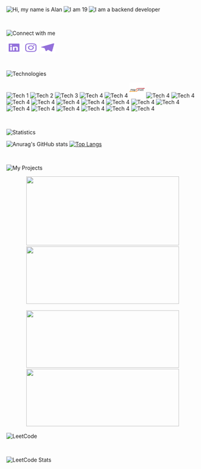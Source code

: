 ![Hi, my name is Alan](https://img.shields.io/badge/Hi%2C%20my%20name%20is%20Alan-9370DB?style=for-the-badge)
![I am 19](https://img.shields.io/badge/I%20am%2019-9370DB?style=for-the-badge)
![I am a backend developer](https://img.shields.io/badge/I%20am%20a%20backend%20developer-9370DB?style=for-the-badge)

&nbsp;
&nbsp;

![Connect with me](https://img.shields.io/badge/Connect%2C%20with%20me-9370DB?style=for-the-badge)

<p align="left">
<a href="https://www.linkedin.com/in/alan-kassymbek/" target="blank"><img align="center" src="https://github.com/CopeMonster/CopeMonster/blob/main/assets/linkedin_icon.svg" alt="" height="30" width="40" /></a>
<a href="https://www.instagram.com/memory_leak_maestro/" target="blank"><img align="center" src="https://github.com/CopeMonster/CopeMonster/blob/main/assets/instagram_icon.svg" alt="" height="30" width="40" /></a>
<a href="https://t.me/ton_tony" target="blank"><img align="center" src="https://github.com/CopeMonster/CopeMonster/blob/main/assets/telegram_icon.svg" alt="" height="30" width="40" /></a>
</p>

&nbsp;
&nbsp;

![Technologies](https://img.shields.io/badge/Technologies-9370DB?style=for-the-badge)
<p align="left">
  <img src="https://raw.githubusercontent.com/marwin1991/profile-technology-icons/refs/heads/main/icons/java.png" alt="Tech 1" width="40" height="40"/>
  <img src="https://raw.githubusercontent.com/marwin1991/profile-technology-icons/refs/heads/main/icons/spring.png" alt="Tech 2" width="40" height="40"/>
  <img src="https://raw.githubusercontent.com/marwin1991/profile-technology-icons/refs/heads/main/icons/junit.png" alt="Tech 3" width="40" height="40"/>
  <img src="https://raw.githubusercontent.com/marwin1991/profile-technology-icons/refs/heads/main/icons/mocikto.png" alt="Tech 4" width="40" height="40"/>
  <img src="https://raw.githubusercontent.com/marwin1991/profile-technology-icons/refs/heads/main/icons/lombok.png" alt="Tech 4" width="40" height="40"/>
  <img src="https://raw.githubusercontent.com/marwin1991/profile-technology-icons/refs/heads/main/icons/mapstruct.png" alt="Tech 4" width="40" height="40"/>

  <img src="https://raw.githubusercontent.com/marwin1991/profile-technology-icons/refs/heads/main/icons/postgresql.png" alt="Tech 4" width="40" height="40"/>
  <img src="https://raw.githubusercontent.com/marwin1991/profile-technology-icons/refs/heads/main/icons/redis.png" alt="Tech 4" width="40" height="40"/>
  <img src="https://raw.githubusercontent.com/marwin1991/profile-technology-icons/refs/heads/main/icons/mongodb.png" alt="Tech 4" width="40" height="40"/>

  <img src="https://raw.githubusercontent.com/marwin1991/profile-technology-icons/refs/heads/main/icons/docker.png" alt="Tech 4" width="40" height="40"/>
  <img src="https://raw.githubusercontent.com/marwin1991/profile-technology-icons/refs/heads/main/icons/kubernetes.png" alt="Tech 4" width="40" height="40"/>
  <img src="https://raw.githubusercontent.com/marwin1991/profile-technology-icons/refs/heads/main/icons/ci_cd.png" alt="Tech 4" width="40" height="40"/>
  <img src="https://raw.githubusercontent.com/marwin1991/profile-technology-icons/refs/heads/main/icons/jenkins.png" alt="Tech 4" width="40" height="40"/>
  <img src="https://raw.githubusercontent.com/marwin1991/profile-technology-icons/refs/heads/main/icons/prometheus.png" alt="Tech 4" width="40" height="40"/>
  <img src="https://raw.githubusercontent.com/marwin1991/profile-technology-icons/refs/heads/main/icons/aws.png" alt="Tech 4" width="40" height="40"/>
  
  <img src="https://raw.githubusercontent.com/marwin1991/profile-technology-icons/refs/heads/main/icons/elasticsearch.png" alt="Tech 4" width="40" height="40"/>
  <img src="https://raw.githubusercontent.com/marwin1991/profile-technology-icons/refs/heads/main/icons/kafka.png" alt="Tech 4" width="40" height="40"/>  
 
  <img src="https://raw.githubusercontent.com/marwin1991/profile-technology-icons/refs/heads/main/icons/git.png" alt="Tech 4" width="40" height="40"/>
  <img src="https://raw.githubusercontent.com/marwin1991/profile-technology-icons/refs/heads/main/icons/github.png" alt="Tech 4" width="40" height="40"/>
  <img src="https://raw.githubusercontent.com/marwin1991/profile-technology-icons/refs/heads/main/icons/swagger.png" alt="Tech 4" width="40" height="40"/>

   <img src="https://raw.githubusercontent.com/marwin1991/profile-technology-icons/refs/heads/main/icons/go.png" alt="Tech 4" width="40" height="40"/>
</p>

&nbsp;
&nbsp;

![Statistics](https://img.shields.io/badge/Statistics-9370DB?style=for-the-badge)

![Anurag's GitHub stats](https://github-readme-stats.vercel.app/api?username=CopeMonster&show_icons=true&theme=transparent&title_color=9370DB&text_color=9370DB&icon_color=9370DB&border_color=9370DB&border_radius=20&rank_icon=github&include_all_commits=tru)
[![Top Langs](https://github-readme-stats.vercel.app/api/top-langs/?username=CopeMonster&theme=transparent&title_color=9370DB&text_color=9370DB&icon_color=9370DB&border_color=9370DB&border_radius=20)](https://github.com/anuraghazra/github-readme-stats)

&nbsp;

![My Projects](https://img.shields.io/badge/My%2C%20projects-9370DB?style=for-the-badge)
<p align="center">
  <a href="https://github.com/CopeMonster/Copium">
    <img width="400" height="180" src="https://github-readme-stats.vercel.app/api/pin/?username=CopeMonster&repo=Copium&theme=transparent&title_color=9370DB&text_color=9370DB&icon_color=9370DB&border_color=9370DB&border_radius=20" />
  </a>
  <a href="https://github.com/CopeMonster/Copium">
    <img width="400" height="150" src="https://github-readme-stats.vercel.app/api/pin/?username=CopeMonster&repo=OpportuNetRewrite&theme=transparent&title_color=9370DB&text_color=9370DB&icon_color=9370DB&border_color=9370DB&border_radius=20" />
  </a>
</p>

<p align="center">
  <a href="https://github.com/CopeMonster/Copium">
    <img width="400" height="150" src="https://github-readme-stats.vercel.app/api/pin/?username=CopeMonster&repo=KinoReviewRewrite&theme=transparent&title_color=9370DB&text_color=9370DB&icon_color=9370DB&border_color=9370DB&border_radius=20" />
  </a>
  <a href="https://github.com/CopeMonster/Copium">
    <img width="400" height="150" src="https://github-readme-stats.vercel.app/api/pin/?username=CopeMonster&repo=CarShopCRM&theme=transparent&title_color=9370DB&text_color=9370DB&icon_color=9370DB&border_color=9370DB&border_radius=20" />
  </a>
</p>

![LeetCode](https://img.shields.io/badge/LeetCode-9370DB?style=for-the-badge)

&nbsp;

![LeetCode Stats](https://leetcard.jacoblin.cool/CopeMonster?theme=transparent&font=Inknut%20Antiqua&ext=heatmap)

